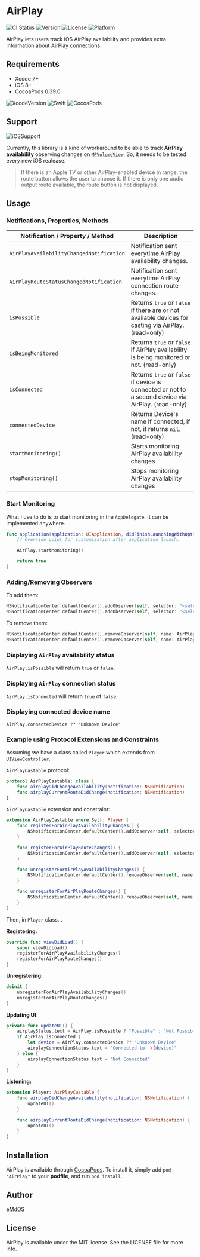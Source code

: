 # AirPlay

[![CI Status](http://img.shields.io/travis/eMdOS/AirPlay.svg?style=flat)](https://travis-ci.org/eMdOS/AirPlay)
[![Version](https://img.shields.io/cocoapods/v/AirPlay.svg?style=flat)](http://cocoapods.org/pods/AirPlay)
[![License](https://img.shields.io/cocoapods/l/AirPlay.svg?style=flat)](http://cocoapods.org/pods/AirPlay)
[![Platform](https://img.shields.io/cocoapods/p/AirPlay.svg?style=flat)](http://cocoapods.org/pods/AirPlay)

AirPlay lets users track iOS AirPlay availability and provides extra information about AirPlay connections.

## Requirements

+ Xcode 7+
+ iOS 8+
+ CocoaPods 0.39.0

![XcodeVersion](https://img.shields.io/badge/Xcode-v7.2-0b8bf7.svg)
![Swift](https://img.shields.io/badge/Swift-2.1-fd9e39.svg)
![CocoaPods](https://img.shields.io/badge/CocoaPods-0.39.0-e74c3c.svg)

## Support

![iOSSupport](https://img.shields.io/badge/iOS-8.0+-8e8e93.svg)

Currently, this library is a kind of workaround to be able to track **AirPlay availability** observing changes on [`MPVolumeView`](https://developer.apple.com/library/ios/documentation/MediaPlayer/Reference/MPVolumeView_Class/). So, it needs to be tested every new iOS realease.

> If there is an Apple TV or other AirPlay-enabled device in range, the route button allows the user to choose it. If there is only one audio output route available, the route button is not displayed.

## Usage

### Notifications, Properties, Methods

Notification / Property / Method | Description |
--- | --- |
`AirPlayAvailabilityChangedNotification` | Notification sent everytime AirPlay availability changes. |
`AirPlayRouteStatusChangedNotification` | Notification sent everytime AirPlay connection route changes. |
`isPossible` | Returns `true` or `false` if there are or not available devices for casting via AirPlay. (read-only) |
`isBeingMonitored` | Returns `true` or `false` if AirPlay availability is being monitored or not. (read-only) |
`isConnected` | Returns `true` or `false` if device is connected or not to a second device via AirPlay. (read-only) |
`connectedDevice` | Returns Device's name if connected, if not, it returns `nil`. (read-only) |
`startMonitoring()` | Starts monitoring AirPlay availability changes |
`stopMonitoring()` | Stops monitoring AirPlay availability changes |


### Start Monitoring

What I use to do is to start monitoring in the `AppDelegate`. It can be implemented anywhere.

```swift
func application(application: UIApplication, didFinishLaunchingWithOptions launchOptions: [NSObject: AnyObject]?) -> Bool {
    // Override point for customization after application launch.

    AirPlay.startMonitoring()

    return true
}
```

### Adding/Removing Observers

To add them:

```swift
NSNotificationCenter.defaultCenter().addObserver(self, selector: "<selector>", name: AirPlayAvailabilityChangedNotification, object: nil)
NSNotificationCenter.defaultCenter().addObserver(self, selector: "<selector>", name: AirPlayRouteStatusChangedNotification, object: nil)
```

To remove them:

```swift
NSNotificationCenter.defaultCenter().removeObserver(self, name: AirPlayAvailabilityChangedNotification, object: nil)
NSNotificationCenter.defaultCenter().removeObserver(self, name: AirPlayRouteStatusChangedNotification, object: nil)
```

### Displaying `AirPlay` availability status

`AirPlay.isPossible` will return `true` or `false`.

### Displaying `AirPlay` connection status

`AirPlay.isConnected` will return `true` of `false`.

### Displaying connected device name

`AirPlay.connectedDevice ?? "Unknown Device"`

### Example using Protocol Extensions and Constraints

Assuming we have a class called `Player` which extends from `UIViewController`.

`AirPlayCastable` protocol:

```swift
protocol AirPlayCastable: class {
    func airplayDidChangeAvailability(notification: NSNotification)
    func airplayCurrentRouteDidChange(notification: NSNotification)
}
```

`AirPlayCastable` extension and constraint:

```swift
extension AirPlayCastable where Self: Player {
    func registerForAirPlayAvailabilityChanges() {
        NSNotificationCenter.defaultCenter().addObserver(self, selector: "airplayDidChangeAvailability:", name: AirPlayAvailabilityChangedNotification, object: nil)
    }

    func registerForAirPlayRouteChanges() {
        NSNotificationCenter.defaultCenter().addObserver(self, selector: "airplayCurrentRouteDidChange:", name: AirPlayRouteStatusChangedNotification, object: nil)
    }

    func unregisterForAirPlayAvailabilityChanges() {
        NSNotificationCenter.defaultCenter().removeObserver(self, name: AirPlayAvailabilityChangedNotification, object: nil)
    }

    func unregisterForAirPlayRouteChanges() {
        NSNotificationCenter.defaultCenter().removeObserver(self, name: AirPlayRouteStatusChangedNotification, object: nil)
    }
}
```

Then, in `Player` class...

**Registering:**

```swift
override func viewDidLoad() {
    super.viewDidLoad()
    registerForAirPlayAvailabilityChanges()
    registerForAirPlayRouteChanges()
}
```

**Unregistering:**

```swift
deinit {
    unregisterForAirPlayAvailabilityChanges()
    unregisterForAirPlayRouteChanges()
}
```

**Updating UI:**

```swift
private func updateUI() {
    airplayStatus.text = AirPlay.isPossible ? "Possible" : "Not Possible"
    if AirPlay.isConnected {
        let device = AirPlay.connectedDevice ?? "Unknown Device"
        airplayConnectionStatus.text = "Connected to: \(device)"
    } else {
        airplayConnectionStatus.text = "Not Connected"
    }
}
```

**Listening:**

```swift
extension Player: AirPlayCastable {
    func airplayDidChangeAvailability(notification: NSNotification) {
        updateUI()
    }

    func airplayCurrentRouteDidChange(notification: NSNotification) {
        updateUI()
    }
}
```

## Installation

AirPlay is available through [CocoaPods](http://cocoapods.org). To install it, simply add `pod "AirPlay"` to your **podfile**, and run `pod install`.

## Author

[eMdOS](https://twitter.com/_eMdOS_)

## License

AirPlay is available under the MIT license. See the LICENSE file for more info.
